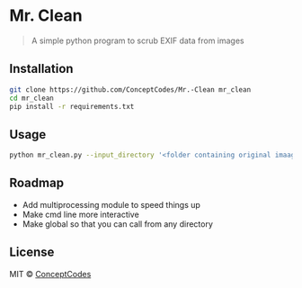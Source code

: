 # Mr. Clean 

> A simple python program to scrub EXIF data from images

## Installation

```sh
git clone https://github.com/ConceptCodes/Mr.-Clean mr_clean
cd mr_clean
pip install -r requirements.txt
```

## Usage

```sh
python mr_clean.py --input_directory '<folder containing original imaages' --output_directory '<folder where you want clean images>'
```

## Roadmap

- Add multiprocessing module to speed things up
- Make cmd line more interactive
- Make global so that you can call from any directory

## License

MIT © [ConceptCodes](https://conceptcodes.dev)
